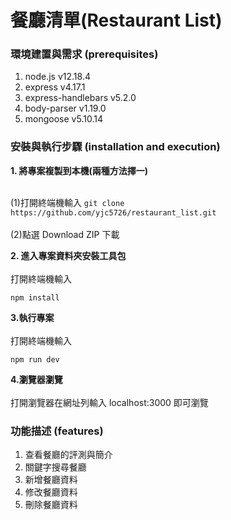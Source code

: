 # 餐廳清單(Restaurant List)

### 環境建置與需求 (prerequisites)

1. node.js v12.18.4
2. express v4.17.1
3. express-handlebars v5.2.0
4. body-parser v1.19.0
5. mongoose v5.10.14

### 安裝與執行步驟 (installation and execution)

**1. 將專案複製到本機(兩種方法擇一)**<br /><br />

(1)打開終端機輸入
`git clone https://github.com/yjc5726/restaurant_list.git`<br /><br />
(2)點選 Download ZIP 下載

**2. 進入專案資料夾安裝工具包**<br /><br />
打開終端機輸入

```
npm install
```

**3.執行專案**<br /><br />
打開終端機輸入

```
npm run dev
```

**4.瀏覽器瀏覽**<br /><br />
打開瀏覽器在網址列輸入 localhost:3000 即可瀏覽

### 功能描述 (features)

1. 查看餐廳的評測與簡介
2. 關鍵字搜尋餐廳
3. 新增餐廳資料
4. 修改餐廳資料
5. 刪除餐廳資料

